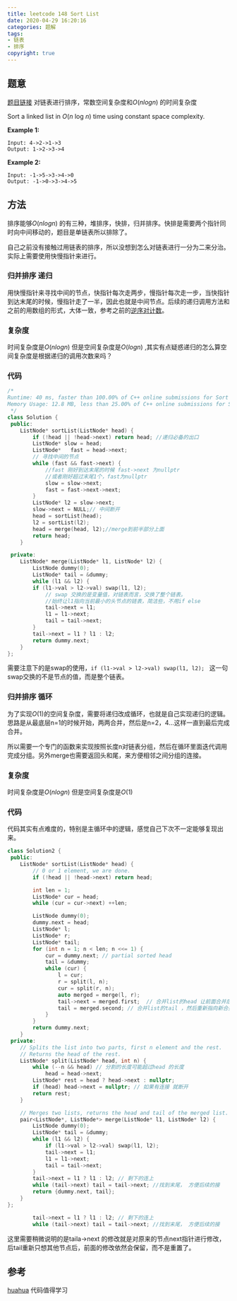 ```yaml
---
title: leetcode 148 Sort List
date: 2020-04-29 16:20:16
categories: 题解
tags:
- 链表
- 排序
copyright: true
---
```


## 题意

[题目链接](<https://leetcode.com/problems/sort-list/> ) 对链表进行排序，常数空间复杂度和$O(nlogn)$ 的时间复杂度

Sort a linked list in *O*(*n* log *n*) time using constant space complexity.

**Example 1:**

```
Input: 4->2->1->3
Output: 1->2->3->4
```

**Example 2:**

```
Input: -1->5->3->4->0
Output: -1->0->3->4->5
```

## 方法

排序能够$O(nlogn)$ 的有三种，堆排序，快排，归并排序。快排是需要两个指针同时向中间移动的，题目是单链表所以排除了。

自己之前没有接触过用链表的排序，所以没想到怎么对链表进行一分为二来分治。实际上需要使用快慢指针来进行。

### 归并排序 递归

用快慢指针来寻找中间的节点，快指针每次走两步，慢指针每次走一步，当快指针到达末尾的时候，慢指针走了一半，因此也就是中间节点。后续的递归调用方法和之前的用数组的形式，大体一致，参考之前的[逆序对计数](https://bravey.github.io/2019-10-07-%E9%80%86%E5%BA%8F%E5%AF%B9%E7%9A%84%E8%AE%A1%E6%95%B0.html)。

### 复杂度

时间复杂度是$O(nlogn)$ 但是空间复杂度是$O(logn)$ ,其实有点疑惑递归的怎么算空间复杂度是根据递归的调用次数来吗？

### 代码

```cc
/*
Runtime: 40 ms, faster than 100.00% of C++ online submissions for Sort List.
Memory Usage: 12.8 MB, less than 25.00% of C++ online submissions for Sort List.
 */
class Solution {
 public:
	ListNode* sortList(ListNode* head) {
		if (!head || !head->next) return head; //递归必备的出口
		ListNode* slow = head;
		ListNode*	fast = head->next;
		// 寻找中间的节点
		while (fast && fast->next) {
			//fast 刚好到达末尾的时候 fast->next 为nullptr
			//或者刚好超过末尾1个，fast为nullptr
			slow = slow->next;
			fast = fast->next->next;
		}
		ListNode* l2 = slow->next;
		slow->next = NULL;// 中间断开
		head = sortList(head);
		l2 = sortList(l2);
		head = merge(head, l2);//merge到前半部分上面
		return head;
	}

 private:
	ListNode* merge(ListNode* l1, ListNode* l2) {
		ListNode dummy(0);
		ListNode* tail = &dummy;
		while (l1 && l2) {
		if (l1->val > l2->val) swap(l1, l2);
			// swap 交换的是变量值，对链表而言，交换了整个链表。
			//始终让l1指向当前最小的头节点的链表，简洁些，不用if else
			tail->next = l1;
			l1 = l1->next;
			tail = tail->next;
		}
		tail->next = l1 ? l1 : l2;
		return dummy.next;
	}
};	
```

需要注意下的是swap的使用，`if (l1->val > l2->val) swap(l1, l2); ` 这一句swap交换的不是节点的值，而是整个链表。

### 归并排序 循环

为了实现$O(1)$的空间复杂度，需要将递归改成循环，也就是自己实现递归的逻辑。思路是从最底层n=1的时候开始，两两合并，然后是n=2，4...这样一直到最后完成合并。

所以需要一个专门的函数来实现按照长度n对链表分组，然后在循环里面迭代调用完成分组。另外merge也需要返回头和尾，来方便相邻之间分组的连接。

### 复杂度

时间复杂度是$O(nlogn)$ 但是空间复杂度是$O(1)$ 

### 代码

代码其实有点难度的，特别是主循环中的逻辑，感觉自己下次不一定能够复现出来。

```cc
class Solution2 {
 public:
	ListNode* sortList(ListNode* head) {
		// 0 or 1 element, we are done.
		if (!head || !head->next) return head;

		int len = 1;
		ListNode* cur = head;
		while (cur = cur->next) ++len;

		ListNode dummy(0);
		dummy.next = head;
		ListNode* l;
		ListNode* r;
		ListNode* tail;
		for (int n = 1; n < len; n <<= 1) {
			cur = dummy.next; // partial sorted head
			tail = &dummy;
			while (cur) {
				l = cur;
				r = split(l, n);
				cur = split(r, n);
				auto merged = merge(l, r);
				tail->next = merged.first;  // 合并list的head 让前面合并后末尾指向新合并的头
				tail = merged.second; // 合并list的tail ，然后重新指向新合并的末尾
			}
		}
		return dummy.next;
	}
 private:
	// Splits the list into two parts, first n element and the rest.
	// Returns the head of the rest.
	ListNode* split(ListNode* head, int n) {
		while (--n && head) // 分割的长度可能超过head 的长度
			head = head->next;
		ListNode* rest = head ? head->next : nullptr;
		if (head) head->next = nullptr; // 如果有连接 就断开
		return rest;
	}

	// Merges two lists, returns the head and tail of the merged list.
	pair<ListNode*, ListNode*> merge(ListNode* l1, ListNode* l2) {
		ListNode dummy(0);
		ListNode* tail = &dummy;
		while (l1 && l2) {
			if (l1->val > l2->val) swap(l1, l2);
			tail->next = l1;
			l1 = l1->next;
			tail = tail->next;
		}
		tail->next = l1 ? l1 : l2; // 剩下的连上
		while (tail->next) tail = tail->next; //找到末尾， 方便后续的接
		return {dummy.next, tail};
	}
};
```

```cc
		tail->next = l1 ? l1 : l2; // 剩下的连上
		while (tail->next) tail = tail->next; //找到末尾， 方便后续的接
```

这里需要稍微说明的是taila->next 的修改就是对原来的节点next指针进行修改，后tail重新只想其他节点后，前面的修改依然会保留，而不是重置了。

## 参考

[huahua](<https://www.bilibili.com/video/BV1jW411d7z7?t=1100> ) 代码值得学习